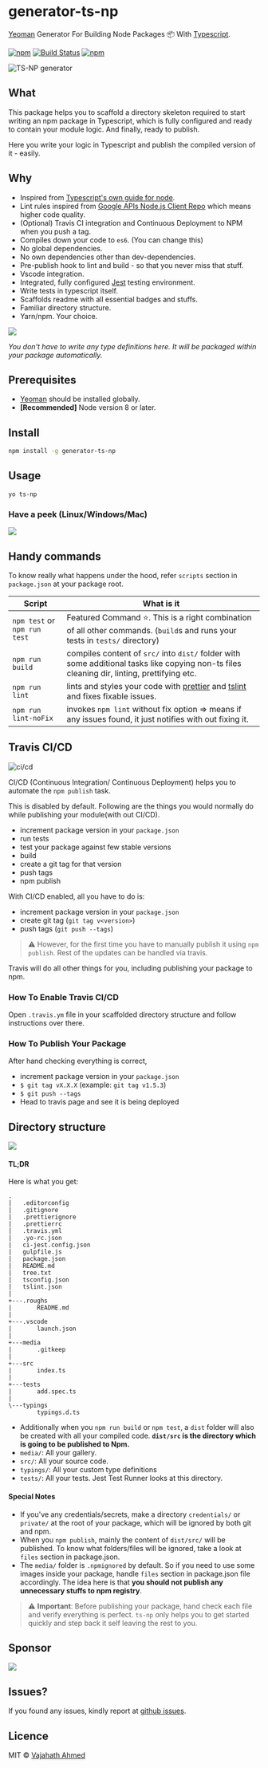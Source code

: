 # generator-ts-np

[Yeoman](http://yeoman.io/) Generator For Building Node Packages :package: With [Typescript](https://www.typescriptlang.org).

[![npm](https://img.shields.io/npm/v/generator-ts-np.svg)](https://www.npmjs.com/package/generator-ts-np)
[![Build Status](https://travis-ci.org/vajahath/generator-ts-np.svg?branch=master)](https://travis-ci.org/vajahath/generator-ts-np)
[![npm](https://img.shields.io/npm/dt/generator-ts-np.svg)](https://www.npmjs.com/package/generator-ts-np)

![TS-NP generator](media/logo.jpg)

## What

This package helps you to scaffold a directory skeleton required to start writing an npm package in Typescript, which is fully configured and ready to contain your module logic. And finally, ready to publish.

Here you write your logic in Typescript and publish the compiled version of it - easily.

## Why

- Inspired from [Typescript's own guide for node](https://github.com/Microsoft/TypeScript-Node-Starter#typescript-node-starter).
- Lint rules inspired from [Google APIs Node.js Client Repo](https://github.com/google/google-auth-library-nodejs) which means higher code quality.
- (Optional) Travis CI integration and Continuous Deployment to NPM when you push a tag.
- Compiles down your code to `es6`. (You can change this)
- No global dependencies.
- No own dependencies other than dev-dependencies.
- Pre-publish hook to lint and build - so that you never miss that stuff.
- Vscode integration.
- Integrated, fully configured [Jest](https://jestjs.io/) testing environment.
- Write tests in typescript itself.
- Scaffolds readme with all essential badges and stuffs.
- Familiar directory structure.
- Yarn/npm. Your choice.

[![](https://img.shields.io/badge/TypeScript-Ready-blue.svg)](https://www.typescriptlang.org/)

_You don't have to write any type definitions here. It will be packaged within your package automatically._

## Prerequisites

- [Yeoman](http://yeoman.io/) should be installed globally.
- **[Recommended]** Node version 8 or later.

## Install

```bash
npm install -g generator-ts-np
```

## Usage

```
yo ts-np
```

### Have a peek (Linux/Windows/Mac)

![](media/peek.png)

## Handy commands

To know really what happens under the hood, refer `scripts` section in `package.json` at your package root.

| Script                       | What is it                                                                                                                                                    |
| ---------------------------- | ------------------------------------------------------------------------------------------------------------------------------------------------------------- |
| `npm test` or `npm run test` | Featured Command :star:. This is a right combination of all other commands. (`build`s and runs your tests in `tests/` directory)                              |
| `npm run build`              | compiles content of `src/` into `dist/` folder with some additional tasks like copying non-ts files cleaning dir, linting, prettifying etc.                   |
| `npm run lint`               | lints and styles your code with [prettier](https://www.npmjs.com/package/prettier) and [tslint](https://github.com/palantir/tslint) and fixes fixable issues. |
| `npm run lint-noFix`         | invokes `npm lint` without fix option => means if any issues found, it just notifies with out fixing it.                                                      |

## Travis CI/CD

![ci/cd](media/auto.png)

CI/CD (Continuous Integration/ Continuous Deployment) helps you to automate the `npm publish` task.

This is disabled by default. Following are the things you would normally do while publishing your module(with out CI/CD).

- increment package version in your `package.json`
- run tests
- test your package against few stable versions
- build
- create a git tag for that version
- push tags
- npm publish

With CI/CD enabled, all you have to do is:

- increment package version in your `package.json`
- create git tag (`git tag v<version>`)
- push tags (`git push --tags`)

> :warning: However, for the first time you have to manually publish it using `npm publish`. Rest of the updates can be handled via travis.

Travis will do all other things for you, including publishing your package to npm.

### How To Enable Travis CI/CD

Open `.travis.ym` file in your scaffolded directory structure and follow instructions over there.

### How To Publish Your Package

After hand checking everything is correct,

- increment package version in your `package.json`
- `$ git tag vX.X.X` (example: `git tag v1.5.3`)
- `$ git push --tags`
- Head to travis page and see it is being deployed

## Directory structure

![](media/logo-old.png)

#### TL;DR

Here is what you get:

```mono
.
|   .editorconfig
|   .gitignore
|   .prettierignore
|   .prettierrc
|   .travis.yml
|   .yo-rc.json
|   ci-jest.config.json
|   gulpfile.js
|   package.json
|   README.md
|   tree.txt
|   tsconfig.json
|   tslint.json
|
+---.roughs
|       README.md
|
+---.vscode
|       launch.json
|
+---media
|       .gitkeep
|
+---src
|       index.ts
|
+---tests
|       add.spec.ts
|
\---typings
        typings.d.ts
```

- Additionally when you `npm run build` or `npm test`, a `dist` folder will also be created with all your compiled code. **`dist/src` is the directory which is going to be published to Npm.**
- `media/`: All your gallery.
- `src/`: All your source code.
- `typings/`: All your custom type definitions
- `tests/`: All your tests. Jest Test Runner looks at this directory.

#### Special Notes

- If you've any credentials/secrets, make a directory `credentials/` or `private/` at the root of your package, which will be ignored by both git and npm.
- When you `npm publish`, mainly the content of `dist/src/` will be published. To know what folders/files will be ignored, take a look at `files` section in package.json.
- The `media/` folder is `.npmignored` by default. So if you need to use some images inside your package, handle `files` section in package.json file accordingly. The idea here is that **you should not publish any unnecessary stuffs to npm registry**.

> :warning: **Important**: Before publishing your package, hand check each file and verify everything is perfect. `ts-np` only helps you to get started quickly and step back it self leaving the rest to you.

## Sponsor

![](media/sponsor.jpg)

## Issues?

If you found any issues, kindly report at [github issues](https://github.com/vajahath/generator-ts-np/issues).

## Licence

MIT &copy; [Vajahath Ahmed](https://twitter.com/vajahath7)
